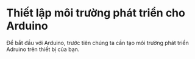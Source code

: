 # Thiết lập môi trường phát triển cho Arduino

Để bắt đầu với Arduino, trước tiên chúng ta cần tạo môi trường phát triển Adruino trên thiết bị của bạn.&#x20;
